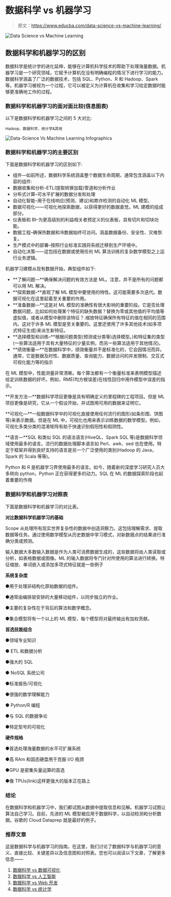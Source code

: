 # 数据科学 vs 机器学习

> 原文：<https://www.educba.com/data-science-vs-machine-learning/>

![Data Science vs Machine Learning](img/69d9262be058d4d4d527ad2665013dde.png)



## 数据科学和机器学习的区别

数据科学是统计学的进化延伸，能够在计算机科学技术的帮助下处理海量数据。机器学习是一个研究领域，它赋予计算机在没有明确编程的情况下进行学习的能力。数据科学涵盖了广泛的数据技术，包括 SQL、Python、R 和 Hadoop、Spark 等。机器学习被视为一个过程，它可以被定义为计算机在收集和学习给定数据时能够更准确地工作的过程。

### 数据科学和机器学习的面对面比较(信息图表)

以下是数据科学和机器学习之间的 5 大对比:

<small>Hadoop、数据科学、统计学&其他</small>

![Data-Science Vs Machine Learning Infographics](img/b93db1ccbc1aaf108d88e18377e5fe31.png)



### 数据科学和机器学习的主要区别

下面是数据科学和机器学习的区别如下:

*   组件—如前所述，数据科学系统涵盖整个数据生命周期，通常包含涵盖以下内容的组件:
*   数据收集和分析–ETL(提取转换加载)管道和分析作业
*   分布式计算–可水平扩展的数据分发和处理
*   自动化智能–用于在线响应(预测、建议)和欺诈检测的自动化 ML 模型。
*   数据可视化——可视化地探索数据，以获得更好的数据直觉。ML 建模的组成部分。
*   仪表板和 BI–为更高级别的利益相关者预定义的仪表板，具有切片和切块功能。
*   数据工程–确保热数据和冷数据始终可访问。涵盖数据备份、安全性、灾难恢复。
*   生产模式中的部署–按照行业标准实践将系统迁移到生产环境中。
*   自动化决策——这包括在数据或使用任何 ML 算法训练的复杂数学模型之上运行业务逻辑。

机器学习建模从现有数据开始，典型组件如下:

*   **了解问题—**确保解决问题的有效方法是 ML。注意，并不是所有的问题都可以用 ML 解决。
*   **探索数据–**直观了解 ML 模型中要使用的特性。这可能需要多次迭代。数据可视化在这里起着至关重要的作用。
*   **准备数据—**这是对 ML 模型的准确性有很大影响的重要阶段。它是否处理数据问题，比如如何处理某个特征的缺失数据？替换为零或其他值的平均值等虚拟值，或者从模型中删除该特征？.缩放特征确保所有特征的值在相同的范围内，这对于许多 ML 模型是至关重要的。这里还使用了许多其他技术(如多项式特征生成)来派生新特征。
*   **选择模型和训练–**根据问题类型(预测或分类等)选择模型。)和特征集的类型(一些算法适用于具有大量特征的少量实例，而另一些算法适用于其他情况)。
*   **绩效衡量—**在数据科学中，绩效衡量并不是标准化的，它会因情况而异。通常，它是数据及时性、数据质量、查询能力、数据访问的并发限制、交互式可视化能力等的指示

在 ML 模型中，性能测量非常清晰。每个算法都有一个衡量标准来表明模型描述给定训练数据的好坏。例如，RME(均方根误差)在线性回归中用作模型中误差的指示。

**开发方法—**数据科学项目更像是具有明确定义的里程碑的工程项目。但是 ML 项目更像是研究，它从一个假设开始，并试图用可用的数据来证明它。

**可视化—**一般数据科学中的可视化直接使用任何流行的图形(如条形图、饼图等)来表示数据。但是在 ML 中，可视化也用来表示训练数据的数学模型。例如，可视化多类分类的混淆矩阵有助于快速识别假阳性和假阴性。

**语言—**SQL 和类似 SQL 的语法语言(HiveQL、Spark SQL 等)是数据科学领域使用最多的语言。流行的数据处理脚本语言如 Perl、awk、sed 也在使用。特定于框架并得到良好支持的语言是另一个广泛使用的类别(Hadoop 的 Java，Spark 的 Scala 等等)。

Python 和 R 是机器学习界使用最多的语言。如今，随着新的深度学习研究人员大多转向 python，Python 正在获得更多的动力。SQL 在 ML 的数据探索阶段也起着重要的作用

### 数据科学和机器学习对照表

下面是数据科学和机器学习的对比表。

**对比数据科学机器学习的基础**

Scope 从处理所有现实世界复杂性的数据中创造洞察力。这包括理解需求、提取数据等任务。通过使用数学模型从历史数据中学习模式，对新数据点的结果进行准确分类或预测。

输入数据大多数输入数据是作为人类可消费数据生成的，这些数据将由人类读取或分析，如表格数据或图像。ML 的输入数据将专门针对所使用的算法进行转换。特征缩放、单词嵌入或添加多项式特征就是一些例子

**系统复杂度**

●用于处理非结构化原始数据的组件。

●通常由编排层安排的大量移动组件，以同步独立的作业。

●主要的复杂性在于背后的算法和数学概念。

●集合模型将有一个以上的 ML 模型，每个模型将对最终输出有加权贡献。

**首选技能组合**

●领域专业知识

● ETL 和数据分析

●强大的 SQL

● NoSQL 系统公司

●标准报告/可视化

●很强的数学理解能力

● Python/R 编程

●与 SQL 的数据争论

●特定型号的可视化

**硬件规格**

●首选处理海量数据的水平可扩展系统

●高 RAm 和固态硬盘用于克服 I/O 瓶颈

●GPU 是密集矢量运算的首选

●像 TPUs(link)这样更强大的版本正在路上

### 结论

在数据科学和机器学习中，我们都试图从数据中提取信息和见解。机器学习试图让算法自己学习。目前，先进的 ML 模型被应用于数据科学，以自动检测和分析数据。谷歌的 Cloud Dataprep 就是最好的例子。

### 推荐文章

这是数据科学与机器学习的指南。在这里，我们讨论了数据科学与机器学习的意义、直接比较、关键差异以及信息图和对照表。您也可以阅读以下文章，了解更多信息——

1.  [数据科学 vs 数据可视化](https://www.educba.com/data-science-vs-data-visualization/)
2.  [数据科学 vs 人工智能](https://www.educba.com/data-science-vs-artificial-intelligence/)
3.  [数据科学 vs Web 开发](https://www.educba.com/data-science-vs-web-development/)
4.  [数据科学 vs 统计学](https://www.educba.com/data-science-vs-statistics/)





